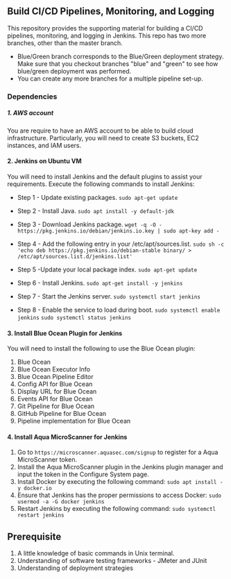## Build CI/CD Pipelines, Monitoring, and Logging
This repository provides the supporting material for building a CI/CD pipelines, monitoring, and logging in Jenkins. This repo has two more branches, other than the master branch. 

* Blue/Green branch corresponds to the Blue/Green deployment strategy. Make sure that you checkout branches "blue" and "green" to see how blue/green deployment was performed.
* You can create any more branches for a multiple pipeline set-up. 

### Dependencies
##### 1. AWS account
You are require to have an AWS account to be able to build cloud infrastructure. Particularly, you will need to create S3 buckets, EC2 instances, and IAM users.

#### 2. Jenkins on Ubuntu VM
You will need to install Jenkins and the default plugins to assist your requirements.
Execute the following commands to install Jenkins:

* Step 1 - Update existing packages.
`sudo apt-get update`

* Step 2 - Install Java.
`sudo apt install -y default-jdk`

* Step 3 - Download Jenkins package.
`wget -q -O - https://pkg.jenkins.io/debian/jenkins.io.key | sudo apt-key add -`

* Step 4 - Add the following entry in your /etc/apt/sources.list.
`sudo sh -c 'echo deb https://pkg.jenkins.io/debian-stable binary/ > /etc/apt/sources.list.d/jenkins.list'`

* Step 5 -Update your local package index.
`sudo apt-get update`

* Step 6 - Install Jenkins.
`sudo apt-get install -y jenkins`

* Step 7 - Start the Jenkins server.
`sudo systemctl start jenkins`

* Step 8 - Enable the service to load during boot.
`sudo systemctl enable jenkins`
`sudo systemctl status jenkins`


#### 3. Install Blue Ocean Plugin for Jenkins
You will need to install the following to use the Blue Ocean plugin:
1. Blue Ocean
1. Blue Ocean Executor Info
1. Blue Ocean Pipeline Editor
1. Config API for Blue Ocean
1. Display URL for Blue Ocean
1. Events API for Blue Ocean
1. Git Pipeline for Blue Ocean
1. GitHub Pipeline for Blue Ocean
1. Pipeline implementation for Blue Ocean

#### 4. Install Aqua MicroScanner for Jenkins
1. Go to `https://microscanner.aquasec.com/signup` to register for a Aqua MicroScanner token.
1. Install the Aqua MicroScanner plugin in the Jenkins plugin manager and input the token in the Configure System page.
1. Install Docker by executing the following command: `sudo apt install -y docker.io`
1. Ensure that Jenkins has the proper permissions to access Docker: `sudo usermod -a -G docker jenkins`
1. Restart Jenkins by executing the following command: `sudo systemctl restart jenkins`

## Prerequisite
1. A little knowledge of basic commands in Unix terminal.
1. Understanding of software testing frameworks - JMeter and JUnit
1. Understanding of deployment strategies 






